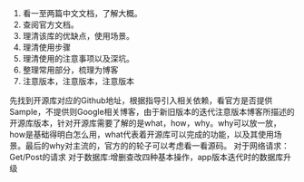 1. 看一至两篇中文文档，了解大概。
2. 查阅官方文档。
3. 理清该库的优缺点，使用场景。
4. 理清使用步骤
5. 理清使用的注意事项以及深坑。
6. 整理常用部分，梳理为博客
7. 注意版本，注意版本，注意版本

先找到开源库对应的Github地址，根据指导引入相关依赖，看官方是否提供Sample，不提供则Google相关博客，由于新旧版本的迭代注意版本博客所描述的开源库版本，针对开源库需要了解的是what，how，why。why可以放一放，how是基础得明白怎么用，what代表着开源库可以完成的功能，以及其使用场景。最后的why对主流的，官方的的轮子可以考虑看一看源码。
对于网络请求：Get/Post的请求
对于数据库:增删查改四种基本操作，app版本迭代时的数据库升级
